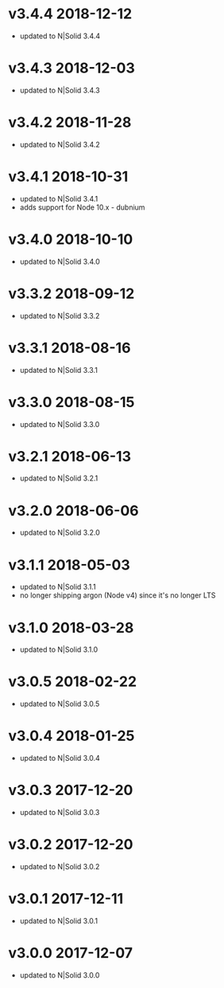v3.4.4 2018-12-12
================================================================================

* updated to N|Solid 3.4.4

v3.4.3 2018-12-03
================================================================================

* updated to N|Solid 3.4.3

v3.4.2 2018-11-28
================================================================================

* updated to N|Solid 3.4.2

v3.4.1 2018-10-31
================================================================================

* updated to N|Solid 3.4.1
* adds support for Node 10.x - dubnium

v3.4.0 2018-10-10
================================================================================

* updated to N|Solid 3.4.0

v3.3.2 2018-09-12
================================================================================

* updated to N|Solid 3.3.2

v3.3.1 2018-08-16
================================================================================

* updated to N|Solid 3.3.1

v3.3.0 2018-08-15
================================================================================

* updated to N|Solid 3.3.0

v3.2.1 2018-06-13
================================================================================

* updated to N|Solid 3.2.1

v3.2.0 2018-06-06
================================================================================

* updated to N|Solid 3.2.0

v3.1.1 2018-05-03
================================================================================

* updated to N|Solid 3.1.1
* no longer shipping argon (Node v4) since it's no longer LTS

v3.1.0 2018-03-28
================================================================================

* updated to N|Solid 3.1.0

v3.0.5 2018-02-22
================================================================================

* updated to N|Solid 3.0.5

v3.0.4 2018-01-25
================================================================================

* updated to N|Solid 3.0.4

v3.0.3 2017-12-20
================================================================================

* updated to N|Solid 3.0.3

v3.0.2 2017-12-20
================================================================================

* updated to N|Solid 3.0.2

v3.0.1 2017-12-11
================================================================================

* updated to N|Solid 3.0.1

v3.0.0 2017-12-07
================================================================================

* updated to N|Solid 3.0.0
